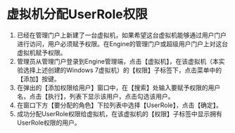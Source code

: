 # 虚拟机分配UserRole权限

1. 已经在管理门户上新建了一台虚拟机，如果希望这台虚拟机能够通过用户门户进行访问，用户必须赋予权限。在Engine的管理门户或超级用户门户上对这台虚拟机赋予权限。
1. 管理员从管理门户登录到Engine管理端，点击【虚拟机】，在该虚拟机（本实验选择上述创建的Windows 7虚拟机）的【权限】子标签下，点击菜单中的【添加】按键。
1. 在弹出的【添加权限给用户】窗口中，在【搜索】处输入要赋予权限的用户名，点击【执行】，列表下显示该用户，点击勾选该用户。
1. 在窗口下方【要分配的角色】下拉列表中选择【UserRole】，点击【确定】。
1. 成功分配UserRole权限给虚拟机，在该虚拟机的【权限】子标签中显示拥有UserRole权限的用户。
